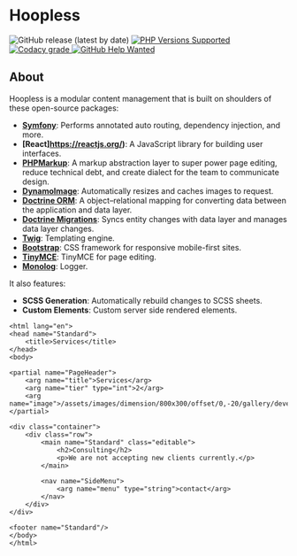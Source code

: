 # Hoopless

<img alt="GitHub release (latest by date)" src="https://img.shields.io/github/v/release/Ouxsoft/hoopless">
<a href="#tada-php-support" title="PHP Versions Supported">
        <img alt="PHP Versions Supported" src="https://img.shields.io/badge/php-7.3%20to%208.0-777bb3.svg?logo=php&logoColor=white&labelColor=555555">
    </a>      
<a href="https://app.codacy.com/gh/Ouxsoft/Hoopless?utm_source=github.com&utm_medium=referral&utm_content=Ouxsoft/Hoopless&utm_campaign=Badge_Grade_Dashboard">
    <img alt="Codacy grade" src="https://api.codacy.com/project/badge/Grade/af61c01e07894689b9be009591e6b3b1">
</a>
<a href="https://github.com/Ouxsoft/Hoopless/issues">
    <img alt="GitHub Help Wanted" src="https://img.shields.io/github/issues/ouxsoft/hoopless/help%20wanted.svg">
</a>

## About

Hoopless is a modular content management that is built on shoulders of these open-source packages:

*  **[Symfony](https://symfony.com/doc/current/)**: Performs annotated auto routing, dependency injection, and more.
*  **[React]https://reactjs.org/)**: A JavaScript library for building user interfaces. 
*  **[PHPMarkup](https://github.com/ouxsoft/PHPMarkup)**: A markup abstraction layer to super power page editing, reduce technical debt, and create dialect for the team to communicate design. 
*  **[DynamoImage](https://github.com/Ouxsoft/DynamoImage)**: Automatically resizes and caches images to request.
*  **[Doctrine ORM](https://www.doctrine-project.org/projects/doctrine-orm/en/2.9/index.html)**: A object–relational mapping for converting data between the application and data layer.
*  **[Doctrine Migrations](https://www.doctrine-project.org/projects/doctrine-migrations/en/3.0/index.html)**: Syncs entity changes with data layer and manages data layer changes.
*  **[Twig](https://twig.symfony.com/)**: Templating engine. 
*  **[Bootstrap](https://getbootstrap.com/docs/5.0/getting-started/introduction/)**: CSS framework for responsive mobile-first sites.
*  **[TinyMCE](https://www.tiny.cloud/docs/)**: TinyMCE for page editing.
*  **[Monolog](https://symfony.com/doc/current/logging.html)**: Logger.

It also features:
*  **SCSS Generation**: Automatically rebuild changes to SCSS sheets.
*  **Custom Elements**: Custom server side rendered elements.

```
<html lang="en">
<head name="Standard">
    <title>Services</title>
</head>
<body>

<partial name="PageHeader">
    <arg name="title">Services</arg>
    <arg name="tier" type="int">2</arg>
    <arg name="image">/assets/images/dimension/800x300/offset/0,-20/gallery/developer.jpg</arg>
</partial>

<div class="container">
    <div class="row">
        <main name="Standard" class="editable">
            <h2>Consulting</h2>
            <p>We are not accepting new clients currently.</p>
        </main>

        <nav name="SideMenu">
            <arg name="menu" type="string">contact</arg>
        </nav>
    </div>
</div>

<footer name="Standard"/>
</body>
</html>

```
